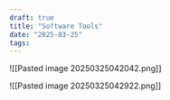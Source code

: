 ```yaml
---
draft: true
title: "Software Tools"
date: "2025-03-25"
tags: 
---
```

![[Pasted image 20250325042042.png]]

![[Pasted image 20250325042922.png]]